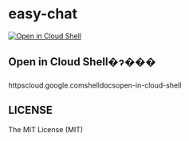 # easy-chat
[![Open in Cloud Shell](http://gstatic.com/cloudssh/images/open-btn.svg)](https://console.cloud.google.com/cloudshell/editor?cloudshell_git_repo=https://github.com/takec_take_takec/dokoma.git)
## Open in Cloud Shell�ɂ���
httpscloud.google.comshelldocsopen-in-cloud-shell

## LICENSE
The MIT License (MIT)
